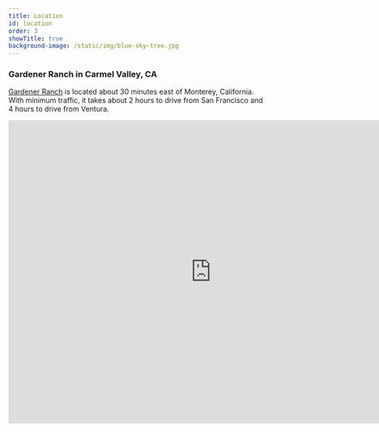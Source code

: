 ```yaml
---
title: Location
id: location
order: 3
showTitle: true
background-image: /static/img/blue-sky-tree.jpg
---
```

### Gardener Ranch in Carmel Valley, CA

[Gardener Ranch](https://www.gardenerranch.com/weddings.htm) is located about 30 minutes east of Monterey, California.  With minimum traffic, it takes about 2 hours to drive from San Francisco and 4 hours to drive from Ventura.

<iframe src="https://www.google.com/maps/embed?pb=!1m14!1m8!1m3!1d410548.99851083296!2d-121.93724009054539!3d36.49586608789347!3m2!1i1024!2i768!4f13.1!3m3!1m2!1s0x808df399e623ac5b%3A0x96f1029f3834541!2sGardener%20Ranch!5e0!3m2!1sen!2sus!4v1582499505562!5m2!1sen!2sus" width="800" height="600" frameborder="0" style="border:0;" allowfullscreen=""></iframe>
